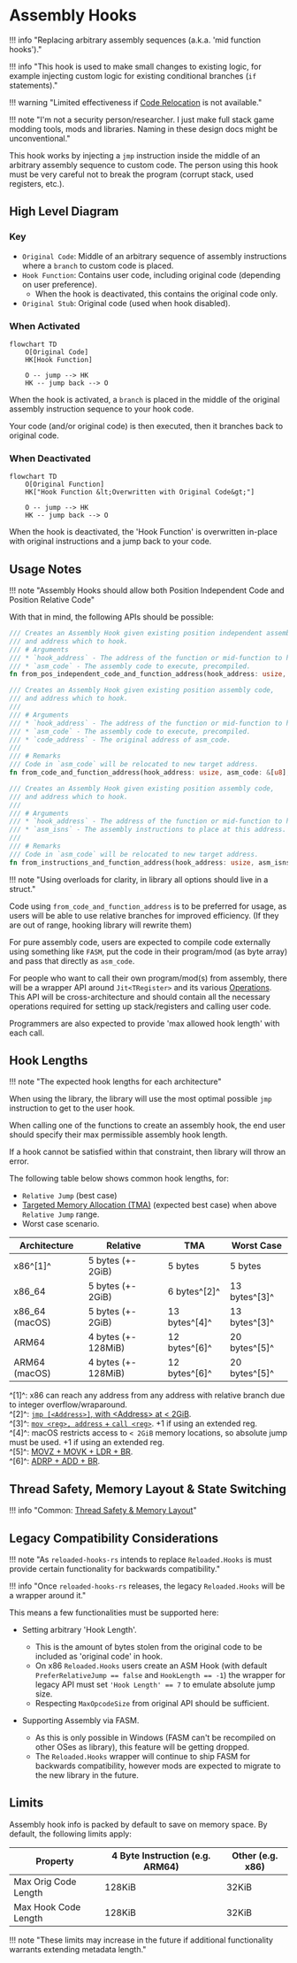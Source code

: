 # Assembly Hooks

!!! info "Replacing arbitrary assembly sequences (a.k.a. 'mid function hooks')."

!!! info "This hook is used to make small changes to existing logic, for example injecting custom logic for existing conditional branches (`if` statements)."

!!! warning "Limited effectiveness if [Code Relocation](../../arch/overview.md#code-relocation) is not available."

!!! note "I'm not a security person/researcher. I just make full stack game modding tools, mods and libraries. Naming in these design docs might be unconventional."

This hook works by injecting a `jmp` instruction inside the middle of an arbitrary assembly sequence
to custom code. The person using this hook must be very careful not to break the program 
(corrupt stack, used registers, etc.).

## High Level Diagram

### Key

- `Original Code`: Middle of an arbitrary sequence of assembly instructions where a `branch` to custom code is placed.  
- `Hook Function`: Contains user code, including original code (depending on user preference).  
    - When the hook is deactivated, this contains the original code only.
- `Original Stub`: Original code (used when hook disabled).  

### When Activated

```mermaid
flowchart TD
    O[Original Code]
    HK[Hook Function]

    O -- jump --> HK
    HK -- jump back --> O
```

When the hook is activated, a `branch` is placed in the middle of the original assembly instruction
sequence to your hook code.

Your code (and/or original code) is then executed, then it branches back to original code.

### When Deactivated

```mermaid
flowchart TD
    O[Original Function]
    HK["Hook Function &lt;Overwritten with Original Code&gt;"]

    O -- jump --> HK
    HK -- jump back --> O
```

When the hook is deactivated, the 'Hook Function' is overwritten in-place with original instructions 
and a jump back to your code.

## Usage Notes

!!! note "Assembly Hooks should allow both Position Independent Code and Position Relative Code"

With that in mind, the following APIs should be possible: 

```rust
/// Creates an Assembly Hook given existing position independent assembly code,
/// and address which to hook.
/// # Arguments
/// * `hook_address` - The address of the function or mid-function to hook.
/// * `asm_code` - The assembly code to execute, precompiled.
fn from_pos_independent_code_and_function_address(hook_address: usize, asm_code: &[u8]);

/// Creates an Assembly Hook given existing position assembly code,
/// and address which to hook.
/// 
/// # Arguments
/// * `hook_address` - The address of the function or mid-function to hook.
/// * `asm_code` - The assembly code to execute, precompiled.
/// * `code_address` - The original address of asm_code. 
/// 
/// # Remarks
/// Code in `asm_code` will be relocated to new target address. 
fn from_code_and_function_address(hook_address: usize, asm_code: &[u8], code_address: usize);

/// Creates an Assembly Hook given existing position assembly code,
/// and address which to hook.
/// 
/// # Arguments
/// * `hook_address` - The address of the function or mid-function to hook.
/// * `asm_isns` - The assembly instructions to place at this address.
/// 
/// # Remarks
/// Code in `asm_code` will be relocated to new target address. 
fn from_instructions_and_function_address(hook_address: usize, asm_isns: &[Instructions]);
```

!!! note "Using overloads for clarity, in library all options should live in a struct."

Code using `from_code_and_function_address` is to be preferred for usage, as users will be able to use
relative branches for improved efficiency. (If they are out of range, hooking library will rewrite them)

For pure assembly code, users are expected to compile code externally using something like `FASM`, 
put the code in their program/mod (as byte array) and pass that directly as `asm_code`.

For people who want to call their own program/mod(s) from assembly, there will be a wrapper API around
`Jit<TRegister>` and its various [Operations](../../arch/operations.md). This API will be cross-architecture and
should contain all the necessary operations required for setting up stack/registers and calling user code.

Programmers are also expected to provide 'max allowed hook length' with each call.

## Hook Lengths

!!! note "The expected hook lengths for each architecture"

When using the library, the library will use the most optimal possible `jmp` instruction to get to the user hook.  

When calling one of the functions to create an assembly hook, the end user should specify their max permissible assembly hook length.  

If a hook cannot be satisfied within that constraint, then library will throw an error.

The following table below shows common hook lengths, for:  

- `Relative Jump` (best case)  
- [Targeted Memory Allocation (TMA)](../../platform/overview.md#recommended-targeted-memory-allocation) (expected best case) when above `Relative Jump` range.  
- Worst case scenario.  

| Architecture   | Relative            | TMA           | Worst Case    |
| -------------- | ------------------- | ------------- | ------------- |
| x86^[1]^       | 5 bytes (+- 2GiB)   | 5 bytes       | 5 bytes       |
| x86_64         | 5 bytes (+- 2GiB)   | 6 bytes^[2]^  | 13 bytes^[3]^ |
| x86_64 (macOS) | 5 bytes (+- 2GiB)   | 13 bytes^[4]^ | 13 bytes^[3]^ |
| ARM64          | 4 bytes (+- 128MiB) | 12 bytes^[6]^ | 20 bytes^[5]^ |
| ARM64 (macOS)  | 4 bytes (+- 128MiB) | 12 bytes^[6]^ | 20 bytes^[5]^ |

^[1]^: x86 can reach any address from any address with relative branch due to integer overflow/wraparound.  
^[2]^: [`jmp [<Address>]`, with &lt;Address&gt; at &lt; 2GiB](../../arch/operations.md#jumpabsoluteindirect).  
^[3]^: [`mov <reg>, address` + `call <reg>`](../../arch/operations.md#jumpabsolute). +1 if using an extended reg.  
^[4]^: macOS restricts access to `< 2GiB` memory locations, so absolute jump must be used. +1 if using an extended reg.  
^[5]^: [MOVZ + MOVK + LDR + BR](../../arch/operations.md#jumpabsolute).  
^[6]^: [ADRP + ADD + BR](../../arch/operations.md#jumprelative).  

## Thread Safety, Memory Layout & State Switching

!!! info "Common: [Thread Safety & Memory Layout](../common.md#hook-memory-layouts--thread-safety)"

## Legacy Compatibility Considerations

!!! note "As `reloaded-hooks-rs` intends to replace `Reloaded.Hooks` is must provide certain functionality for backwards compatibility."

!!! info "Once `reloaded-hooks-rs` releases, the legacy `Reloaded.Hooks` will be a wrapper around it."

This means a few functionalities must be supported here:

- Setting arbitrary 'Hook Length'.
    - This is the amount of bytes stolen from the original code to be included as 'original code' in hook.
    - On x86 `Reloaded.Hooks` users create an ASM Hook (with default `PreferRelativeJump == false` and `HookLength == -1`) the wrapper for legacy API must set `'Hook Length' == 7` to emulate absolute jump size.
    - Respecting `MaxOpcodeSize` from original API should be sufficient.

- Supporting Assembly via FASM.
    - As this is only possible in Windows (FASM can't be recompiled on other OSes as library), this feature will be getting dropped.
    - The `Reloaded.Hooks` wrapper will continue to ship FASM for backwards compatibility, however mods are expected to migrate to the new library in the future.

## Limits

Assembly hook info is packed by default to save on memory space. By default, the following limits apply:

| Property             | 4 Byte Instruction (e.g. ARM64) | Other (e.g. x86) |
| -------------------- | ------------------------------- | ---------------- |
| Max Orig Code Length | 128KiB                          | 32KiB            |
| Max Hook Code Length | 128KiB                          | 32KiB            |

!!! note "These limits may increase in the future if additional functionality warrants extending metadata length."
